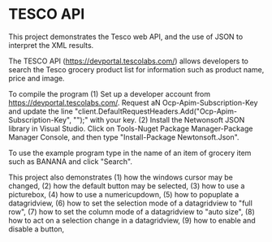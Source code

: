 # TESCO API
This project demonstrates the Tesco web API, and the use of JSON to interpret the XML results.

The TESCO API (https://devportal.tescolabs.com/) allows developers to search the Tesco grocery product list for information such as product name, price and image.

To compile the program (1) Set up a developer account from https://devportal.tescolabs.com/. Request aN Ocp-Apim-Subscription-Key and update the line "client.DefaultRequestHeaders.Add("Ocp-Apim-Subscription-Key", "<key goes here>");" with your key. (2) Install the Netwonsoft JSON library in Visual Studio. Click on Tools-Nuget Package Manager-Package Manager Console, and then type "Install-Package Newtonsoft.Json".

To use the example program type in the name of an item of grocery item such as BANANA and click "Search".

This project also demonstrates
    (1)  how the windows cursor may be changed, 
    (2)  how the default button may be selected, 
    (3)  how to use a picturebox, 
    (4)  how to use a numericupdown, 
    (5)  how to popuplate a datagridview, 
    (6)  how to set the selection mode of a datagridview to "full row", 
    (7)  how to set the column mode of a datagridview to "auto size", 
    (8)  how to act on a selection change in a datagridview, 
    (9)  how to enable and disable a button, 
    
